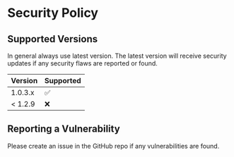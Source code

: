 # Security Policy

## Supported Versions

In general always use latest version. The latest version will receive security updates if any security flaws are reported or found.

| Version   | Supported          |
| --------- | ------------------ |
| 1.0.3.x   | :white_check_mark: |
| < 1.2.9   | :x:                |

## Reporting a Vulnerability

Please create an issue in the GitHub repo if any vulnerabilities are found.
